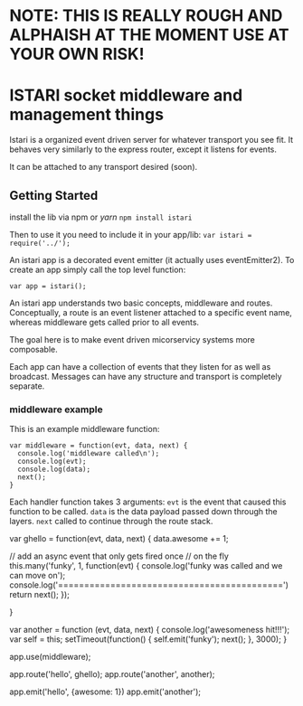 # NOTE: THIS IS REALLY ROUGH AND ALPHAISH AT THE MOMENT USE AT YOUR OWN RISK!
# ISTARI socket middleware and management things
Istari is a organized event driven server for whatever transport you see fit.
It behaves very similarly to the express router, except it listens for events.

It can be attached to any transport desired (soon).

## Getting Started
install the lib via npm or *yarn*
`npm install istari`

Then to use it you need to include it in your app/lib:
`var istari = require('../');`

An istari app is a decorated event emitter (it actually uses eventEmitter2).
To create an app simply call the top level function:

`var app = istari();`

An istari app understands two basic concepts, middleware and routes.
Conceptually, a route is an event listener attached to a specific event name, whereas middleware gets called prior to all events.

The goal here is to make event driven micorservicy systems more composable.

Each app can have a collection of events that they listen for as well as broadcast. Messages can have any structure and transport is completely separate.

### middleware example
This is an example middleware function:
```
var middleware = function(evt, data, next) {
  console.log('middleware called\n');
  console.log(evt);
  console.log(data);
  next();
}
```
Each handler function takes 3 arguments:
`evt` is the event that caused this function to be called.
`data` is the data payload passed down through the layers.
`next` called to continue through the route stack.

var ghello = function(evt, data, next) {
  data.awesome += 1;

  // add an async event that only gets fired once
  // on the fly
  this.many('funky', 1, function(evt) {
    console.log('funky was called and we can move on');
    console.log('===========================================')
    return next();
  });

}

var another = function (evt, data, next) {
  console.log('awesomeness hit!!!');
  var self = this;
  setTimeout(function() {
    self.emit('funky');
    next();
  }, 3000);
}

app.use(middleware);

app.route('hello', ghello);
app.route('another', another);

app.emit('hello', {awesome: 1})
app.emit('another');
